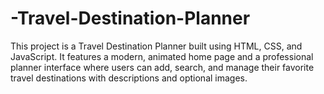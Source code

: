 # -Travel-Destination-Planner
This project is a Travel Destination Planner built using HTML, CSS, and JavaScript. It features a modern, animated home page and a professional planner interface where users can add, search, and manage their favorite travel destinations with descriptions and optional images.
